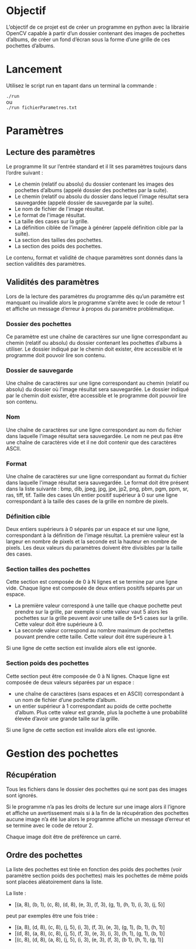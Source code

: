 # Objectif
L’objectif de ce projet est de créer un programme en python avec la librairie OpenCV capable à partir d’un dossier contenant des images de pochettes d’albums, de créer un fond d’écran sous la forme d’une grille de ces pochettes d’albums.

# Lancement
Utilisez le script run en tapant dans un terminal la commande :

`./run` <br/>
ou <br/>
`./run fichierParametres.txt`

# Paramètres
## Lecture des paramètres
Le programme lit sur l’entrée standard et il lit ses paramètres toujours dans l’ordre suivant :
- Le chemin (relatif ou absolu) du dossier contenant les images des pochettes d’albums (appelé dossier des pochettes par la suite).
- Le chemin (relatif ou absolu du dossier dans lequel l'image résultat sera sauvegardée (appelé dossier de sauvegarde par la suite).
- Le nom de fichier de l'image résultat.
- Le format de l'image résultat.
- La taille des cases sur la grille.
- La définition ciblée de l’image à générer (appelé définition cible par la suite).
- La section des tailles des pochettes.
- La section des poids des pochettes.

Le contenu, format et validité de chaque paramètres sont donnés dans la section validités des paramètres.

## Validités des paramètres
Lors de la lecture des paramètres du programme dès qu’un paramètre est manquant ou invalide alors le programme s’arrête avec le code de retour 1 et affiche un message d’erreur à propos du paramètre problématique.
### Dossier des pochettes
Ce paramètre est une chaîne de caractères sur une ligne correspondant au chemin (relatif ou absolu) du dossier contenant les pochettes d’albums à utiliser.
Le dossier indiqué par le chemin doit exister, être accessible et le programme doit pouvoir lire son contenu.
### Dossier de sauvegarde
Une chaîne de caractères sur une ligne correspondant au chemin (relatif ou absolu) du dossier où l'image résultat sera sauvegardée.
Le dossier indiqué par le chemin doit exister, être accessible et le programme doit pouvoir lire son contenu.
### Nom
Une chaîne de caractères sur une ligne correspondant au nom du fichier dans laquelle l'image résultat sera sauvegardée.
Le nom ne peut pas être une chaîne de caractères vide et il ne doit contenir que des caractères ASCII.
### Format
Une chaîne de caractères sur une ligne correspondant au format du fichier dans laquelle l'image résultat sera sauvegardée.
Le format doit être présent dans la liste suivante : bmp, dib, jpeg, jpg, jpe, jp2, png, pbm, pgm, ppm, sr, ras, tiff, tif.
Taille des cases
Un entier positif supérieur à 0 sur une ligne correspondant à la taille des cases de la grille en nombre de pixels.
### Définition cible
Deux entiers supérieurs à 0 séparés par un espace et sur une ligne, correspondant à la définition de l'image résultat.
La première valeur est la largeur en nombre de pixels et la seconde est la hauteur en nombre de pixels.
Les deux valeurs du paramètres doivent être divisibles par la taille des cases.
### Section tailles des pochettes
Cette section est composée de 0 à N lignes et se termine par une ligne vide. Chaque ligne est composée de deux entiers positifs séparés par un espace.
- La première valeur correspond à une taille que chaque pochette peut prendre sur la grille, par exemple si cette valeur vaut 5 alors les pochettes sur la grille peuvent avoir une taille de 5*5 cases sur la grille. 
Cette valeur doit être supérieure à 0.
- La seconde valeur correspond au nombre maximum de pochettes pouvant prendre cette taille.
Cette valeur doit être supérieure à 1.

Si une ligne de cette section est invalide alors elle est ignorée.

### Section poids des pochettes
Cette section peut être composée de 0 à N lignes. Chaque ligne est composée de deux valeurs séparées par un espace :
- une chaîne de caractères (sans espaces et en ASCII) correspondant à un nom de fichier d’une pochette d’album.
- un entier supérieur à 1 correspondant au poids de cette pochette d’album. Plus cette valeur est grande, plus la pochette à une probabilité élevée d’avoir une grande taille sur la grille.

Si une ligne de cette section est invalide alors elle est ignorée.

# Gestion des pochettes
## Récupération
Tous les fichiers dans le dossier des pochettes qui ne sont pas des images sont ignorés.

Si le programme n’a pas les droits de lecture sur une image alors il l’ignore et affiche un avertissement mais si à la fin de la récupération des pochettes aucune image n’a été lue alors le programme affiche un message d’erreur et se termine avec le code de retour 2.

Chaque image doit être de préférence un carré.
## Ordre des pochettes
La liste des pochettes est tirée en fonction des poids des pochettes (voir paramètre section poids des pochettes) mais les pochettes de même poids sont placées aléatoirement dans la liste.

La liste :
- [(a, 8), (b, 1), (c, 8), (d, 8), (e, 3), (f, 3), (g, 1), (h, 1), (i, 3), (j, 5)] 

peut par exemples être une fois triée :
- [(a, 8), (d, 8), (c, 8), (j, 5), (i, 3), (f, 3), (e, 3), (g, 1), (b, 1), (h, 1)]
- [(d, 8), (a, 8), (c, 8), (j, 5), (f, 3), (e, 3), (i, 3), (h, 1), (g, 1), (b, 1)]
- [(c, 8), (d, 8), (a, 8), (j, 5), (i, 3), (e, 3), (f, 3), (b 1), (h, 1), (g, 1)]
